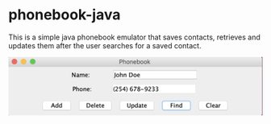 # phonebook-java

This is a simple java phonebook emulator that saves contacts, retrieves and updates them after the user searches for a saved contact. 


![Screenshot](./phonebook.png)

